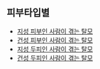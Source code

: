 ## 피부타입별

- [지성 피부인 사람이 겪는 탈모](/m04/m0401/m040104/m04010401)
- [건성 피부인 사람이 겪는 탈모](m04/m0401/m040104/m04010402)
- [지성 두피인 사람이 겪는 탈모](m04/m0401/m040104/m04010403)
- [건성 두피인 사람이 겪는 탈모](m04/m0401/m040104/m04010404)
<!--stackedit_data:
eyJoaXN0b3J5IjpbLTY2NjE2Mzg1OCwtMTU0OTA2NTk5Nl19
-->